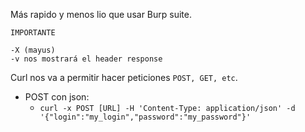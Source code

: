 Más rapido y menos lio que usar Burp suite.
```
IMPORTANTE

-X (mayus)
-v nos mostrará el header response
```


Curl nos va a permitir hacer peticiones `POST, GET, etc`.
- POST con json:
	- `curl -x POST [URL] -H 'Content-Type: application/json' -d '{"login":"my_login","password":"my_password"}'`

